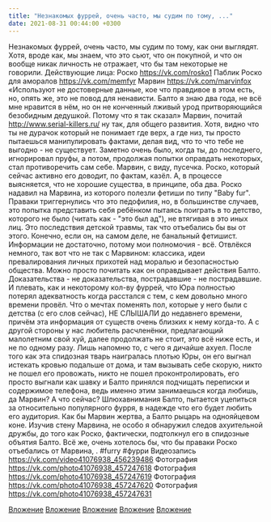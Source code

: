 ```yaml
---
title: "Незнакомых фуррей, очень часто, мы судим по тому, ..."
date: 2021-08-31 00:44:00 +0300
---
```


Незнакомых фуррей, очень часто, мы судим по тому, как они выглядят. Хотя, вроде как, мы знаем, что это сьют, что он покупной, и что он вообще никак личность не отражает, что бы там некоторые не говорили.
Действующие лица:
Роско https://vk.com/rosko1
Паблик Роско для аморалов https://vk.com/memfyr
Марвин https://vk.com/marvinfox
«Используют не достоверные данные, кое что правдивое в этом есть, но, опять же, это не повод для ненависти. Балто я знаю два года, не всё мне нравится в нём, но он не конченный лживый урод притворяющийся безобидным дедушкой. Потому что я так сказал»
Марвин, почитай http://www.serial-killers.ru/ ну так, для общего развития. Хотя, видно что ты не дурачок который не понимает где верх, а где низ, ты просто пытаешься манипулировать фактами, делая вид, что то что тебе не выгодно - не существует. Заметно очень было, когда ты, до последнего, игнорировал пруфы, а потом, продолжая попытки оправдать некоторых, стал противоречить сам себе.
Марвин, с виду, пусечка. Роско, который сейчас активно его доводит, по фактам, казёл. А, в процессе выясняется, что не хорошие существа, в принципе, оба два. Роско надавил на Марвина, из которого полезли фетиши по типу "Baby fur". Праваки триггернулись что это педофилия, но, в большинстве случаев, это попытка представить себя ребёнком пытаясь поиграть в то детство, которого не было (читать как - "это был ад"), не втягивая в это иных лиц. Это последствия детской травмы, так что отъебались бы вы от этого. Конечно, если он, на самом деле, не банальный фетишист. Информации не достаточно, потому мои полномочия - всё.
Отвлёкся немного, так вот что не так с Марвином: классика, идеи превалирования личных прихотей над моралью и безопасностью общества. Можно просто почитать как он оправдывает действия Балто. Доказательства - не доказательства, пострадавшие - не пострадавшие. И плевать, как и некоторому кол-ву фуррей, что Юра полностью потерял адекватность когда расстался с тем, с кем довольно много времени провёл. Что о мечтах поменять пол, которые у него были с детства (с его слов сейчас), НЕ СЛЫШАЛИ до недавнего времени, причём эта информация от существ очень близких к нему когда-то. А с другой стороны у нас любитель расчленёнки, предлагающий малолетним свой хуй, далее продолжать не стоит, это всё ниже есть, и не по одному разу. Лишь напомню то, с чего я дичайше ахуел. После того как эта спидозная тварь наигралась плотью Юры, он его выгнал истекать кровью подальше от дома, и там вызывать себе скорую, никто не пошел его провожать, никто не пошел проконтролировать, его просто выгнали как шавку и Балто принялся подчищать переписки и содержимое телефона, ведь именно этим занимаешься когда любишь, да Марвин?
А что сейчас? Шлюхавнимания Балто, пытается уцепиться за относительно популярного фурря, в надежде что его будет любить его аудитория. Как бы Марвин жертва, а Балто рыцарь на однояйцевом коне. Изучив стену Марвина, не особо я обнаружил следов ахуительной дружбы, до того как Роско, фактически, подтолкнул его в спидозные объятия Балто.
Всё же, очень хотелось бы, что бы праваки Роско отъебались от Марвина, .
#furry #фурри
Видеозапись
https://vk.com/video41076938_456239486
Фотография
https://vk.com/photo41076938_457247618
Фотография
https://vk.com/photo41076938_457247619
Фотография
https://vk.com/photo41076938_457247620
Фотография
https://vk.com/photo41076938_457247631

[Вложение](https://vk.com/video41076938_456239486)
[Вложение](https://vk.com/photo41076938_457247618)
[Вложение](https://vk.com/photo41076938_457247619)
[Вложение](https://vk.com/photo41076938_457247620)
[Вложение](https://vk.com/photo41076938_457247631)
